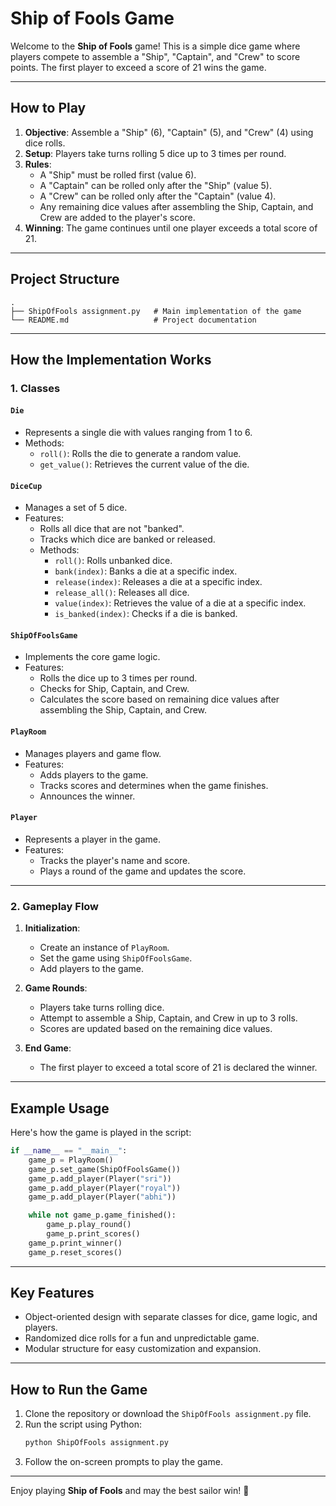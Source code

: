 # Ship of Fools Game

Welcome to the **Ship of Fools** game! This is a simple dice game where players compete to assemble a "Ship", "Captain", and "Crew" to score points. The first player to exceed a score of 21 wins the game.

---

## How to Play

1. **Objective**: Assemble a "Ship" (6), "Captain" (5), and "Crew" (4) using dice rolls.
2. **Setup**: Players take turns rolling 5 dice up to 3 times per round.
3. **Rules**:
   - A "Ship" must be rolled first (value 6).
   - A "Captain" can be rolled only after the "Ship" (value 5).
   - A "Crew" can be rolled only after the "Captain" (value 4).
   - Any remaining dice values after assembling the Ship, Captain, and Crew are added to the player's score.
4. **Winning**: The game continues until one player exceeds a total score of 21.

---

## Project Structure

```plaintext
.
├── ShipOfFools assignment.py   # Main implementation of the game
└── README.md                   # Project documentation
```

---

## How the Implementation Works

### 1. **Classes**

#### `Die`
- Represents a single die with values ranging from 1 to 6.
- Methods:
  - `roll()`: Rolls the die to generate a random value.
  - `get_value()`: Retrieves the current value of the die.

#### `DiceCup`
- Manages a set of 5 dice.
- Features:
  - Rolls all dice that are not "banked".
  - Tracks which dice are banked or released.
  - Methods:
    - `roll()`: Rolls unbanked dice.
    - `bank(index)`: Banks a die at a specific index.
    - `release(index)`: Releases a die at a specific index.
    - `release_all()`: Releases all dice.
    - `value(index)`: Retrieves the value of a die at a specific index.
    - `is_banked(index)`: Checks if a die is banked.

#### `ShipOfFoolsGame`
- Implements the core game logic.
- Features:
  - Rolls the dice up to 3 times per round.
  - Checks for Ship, Captain, and Crew.
  - Calculates the score based on remaining dice values after assembling the Ship, Captain, and Crew.

#### `PlayRoom`
- Manages players and game flow.
- Features:
  - Adds players to the game.
  - Tracks scores and determines when the game finishes.
  - Announces the winner.

#### `Player`
- Represents a player in the game.
- Features:
  - Tracks the player's name and score.
  - Plays a round of the game and updates the score.

---

### 2. **Gameplay Flow**

1. **Initialization**:
   - Create an instance of `PlayRoom`.
   - Set the game using `ShipOfFoolsGame`.
   - Add players to the game.

2. **Game Rounds**:
   - Players take turns rolling dice.
   - Attempt to assemble a Ship, Captain, and Crew in up to 3 rolls.
   - Scores are updated based on the remaining dice values.

3. **End Game**:
   - The first player to exceed a total score of 21 is declared the winner.

---

## Example Usage

Here's how the game is played in the script:

```python
if __name__ == "__main__":
    game_p = PlayRoom()
    game_p.set_game(ShipOfFoolsGame())
    game_p.add_player(Player("sri"))
    game_p.add_player(Player("royal"))
    game_p.add_player(Player("abhi"))

    while not game_p.game_finished():
        game_p.play_round()
        game_p.print_scores()
    game_p.print_winner()
    game_p.reset_scores()
```

---

## Key Features
- Object-oriented design with separate classes for dice, game logic, and players.
- Randomized dice rolls for a fun and unpredictable game.
- Modular structure for easy customization and expansion.

---

## How to Run the Game
1. Clone the repository or download the `ShipOfFools assignment.py` file.
2. Run the script using Python:
   ```bash
   python ShipOfFools assignment.py
   ```
3. Follow the on-screen prompts to play the game.

---

Enjoy playing **Ship of Fools** and may the best sailor win! 🚢
